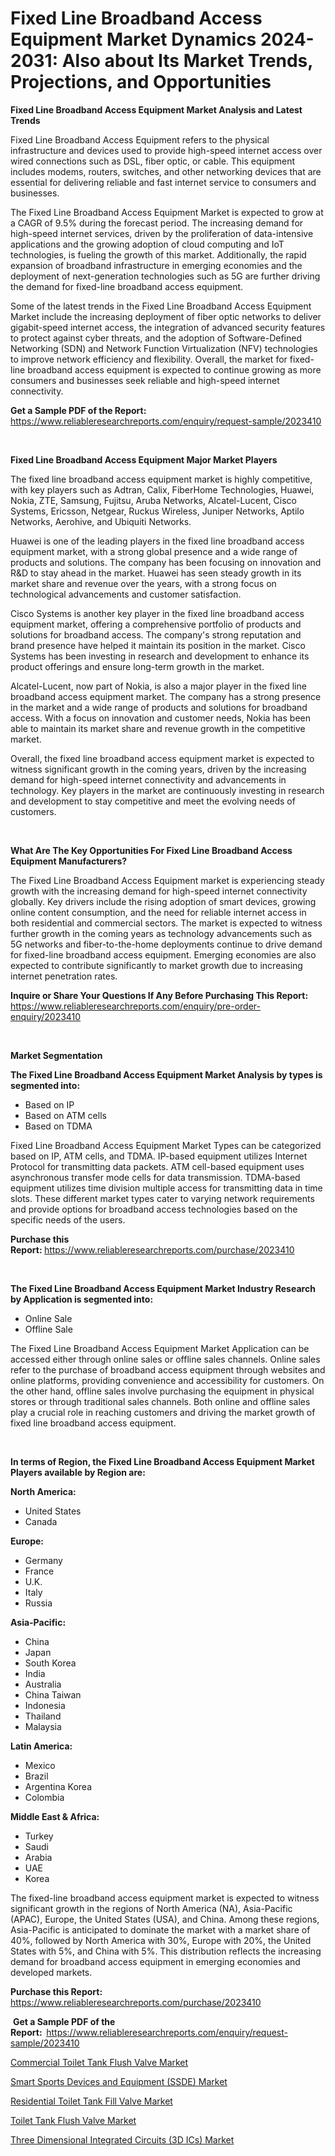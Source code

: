 <p><h1>Fixed Line Broadband Access Equipment Market Dynamics 2024-2031: Also about Its Market Trends, Projections, and Opportunities</h1></p><p><strong>Fixed Line Broadband Access Equipment Market Analysis and Latest Trends</strong></p>
<p><p>Fixed Line Broadband Access Equipment refers to the physical infrastructure and devices used to provide high-speed internet access over wired connections such as DSL, fiber optic, or cable. This equipment includes modems, routers, switches, and other networking devices that are essential for delivering reliable and fast internet service to consumers and businesses.</p><p>The Fixed Line Broadband Access Equipment Market is expected to grow at a CAGR of 9.5% during the forecast period. The increasing demand for high-speed internet services, driven by the proliferation of data-intensive applications and the growing adoption of cloud computing and IoT technologies, is fueling the growth of this market. Additionally, the rapid expansion of broadband infrastructure in emerging economies and the deployment of next-generation technologies such as 5G are further driving the demand for fixed-line broadband access equipment.</p><p>Some of the latest trends in the Fixed Line Broadband Access Equipment Market include the increasing deployment of fiber optic networks to deliver gigabit-speed internet access, the integration of advanced security features to protect against cyber threats, and the adoption of Software-Defined Networking (SDN) and Network Function Virtualization (NFV) technologies to improve network efficiency and flexibility. Overall, the market for fixed-line broadband access equipment is expected to continue growing as more consumers and businesses seek reliable and high-speed internet connectivity.</p></p>
<p><strong>Get a Sample PDF of the Report:&nbsp;</strong> <a href="https://www.reliableresearchreports.com/enquiry/request-sample/2023410">https://www.reliableresearchreports.com/enquiry/request-sample/2023410</a></p>
<p>&nbsp;</p>
<p><strong>Fixed Line Broadband Access Equipment Major Market Players</strong></p>
<p><p>The fixed line broadband access equipment market is highly competitive, with key players such as Adtran, Calix, FiberHome Technologies, Huawei, Nokia, ZTE, Samsung, Fujitsu, Aruba Networks, Alcatel-Lucent, Cisco Systems, Ericsson, Netgear, Ruckus Wireless, Juniper Networks, Aptilo Networks, Aerohive, and Ubiquiti Networks.</p><p>Huawei is one of the leading players in the fixed line broadband access equipment market, with a strong global presence and a wide range of products and solutions. The company has been focusing on innovation and R&D to stay ahead in the market. Huawei has seen steady growth in its market share and revenue over the years, with a strong focus on technological advancements and customer satisfaction.</p><p>Cisco Systems is another key player in the fixed line broadband access equipment market, offering a comprehensive portfolio of products and solutions for broadband access. The company's strong reputation and brand presence have helped it maintain its position in the market. Cisco Systems has been investing in research and development to enhance its product offerings and ensure long-term growth in the market.</p><p>Alcatel-Lucent, now part of Nokia, is also a major player in the fixed line broadband access equipment market. The company has a strong presence in the market and a wide range of products and solutions for broadband access. With a focus on innovation and customer needs, Nokia has been able to maintain its market share and revenue growth in the competitive market.</p><p>Overall, the fixed line broadband access equipment market is expected to witness significant growth in the coming years, driven by the increasing demand for high-speed internet connectivity and advancements in technology. Key players in the market are continuously investing in research and development to stay competitive and meet the evolving needs of customers.</p></p>
<p>&nbsp;</p>
<p><strong>What Are The Key Opportunities For Fixed Line Broadband Access Equipment Manufacturers?</strong></p>
<p><p>The Fixed Line Broadband Access Equipment market is experiencing steady growth with the increasing demand for high-speed internet connectivity globally. Key drivers include the rising adoption of smart devices, growing online content consumption, and the need for reliable internet access in both residential and commercial sectors. The market is expected to witness further growth in the coming years as technology advancements such as 5G networks and fiber-to-the-home deployments continue to drive demand for fixed-line broadband access equipment. Emerging economies are also expected to contribute significantly to market growth due to increasing internet penetration rates.</p></p>
<p><strong>Inquire or Share Your Questions If Any Before Purchasing This Report:</strong> <a href="https://www.reliableresearchreports.com/enquiry/pre-order-enquiry/2023410">https://www.reliableresearchreports.com/enquiry/pre-order-enquiry/2023410</a></p>
<p>&nbsp;</p>
<p><strong>Market Segmentation</strong></p>
<p><strong>The Fixed Line Broadband Access Equipment Market Analysis by types is segmented into:</strong></p>
<p><ul><li>Based on IP</li><li>Based on ATM cells</li><li>Based on TDMA</li></ul></p>
<p><p>Fixed Line Broadband Access Equipment Market Types can be categorized based on IP, ATM cells, and TDMA. IP-based equipment utilizes Internet Protocol for transmitting data packets. ATM cell-based equipment uses asynchronous transfer mode cells for data transmission. TDMA-based equipment utilizes time division multiple access for transmitting data in time slots. These different market types cater to varying network requirements and provide options for broadband access technologies based on the specific needs of the users.</p></p>
<p><strong>Purchase this Report:&nbsp;</strong><a href="https://www.reliableresearchreports.com/purchase/2023410">https://www.reliableresearchreports.com/purchase/2023410</a></p>
<p>&nbsp;</p>
<p><strong>The Fixed Line Broadband Access Equipment Market Industry Research by Application is segmented into:</strong></p>
<p><ul><li>Online Sale</li><li>Offline Sale</li></ul></p>
<p><p>The Fixed Line Broadband Access Equipment Market Application can be accessed either through online sales or offline sales channels. Online sales refer to the purchase of broadband access equipment through websites and online platforms, providing convenience and accessibility for customers. On the other hand, offline sales involve purchasing the equipment in physical stores or through traditional sales channels. Both online and offline sales play a crucial role in reaching customers and driving the market growth of fixed line broadband access equipment.</p></p>
<p>&nbsp;</p>
<p><strong>In terms of Region, the Fixed Line Broadband Access Equipment Market Players available by Region are:</strong></p>
<p>
    <p> <strong> North America: </strong>
        <ul>
            <li>United States</li>
            <li>Canada</li>
        </ul>
        </p> 
    <p> <strong> Europe: </strong>
        <ul>
            <li>Germany</li>
            <li>France</li>
            <li>U.K.</li>
            <li>Italy</li>
            <li>Russia</li>
        </ul>
        </p> 
    <p> <strong> Asia-Pacific: </strong>
        <ul>
            <li>China</li>
            <li>Japan</li>
            <li>South Korea</li>
            <li>India</li>
            <li>Australia</li>
            <li>China Taiwan</li>
            <li>Indonesia</li>
            <li>Thailand</li>
            <li>Malaysia</li>
        </ul>
        </p> 
    <p> <strong> Latin America: </strong>
        <ul>
            <li>Mexico</li>
            <li>Brazil</li>
            <li>Argentina Korea</li>
            <li>Colombia</li>
        </ul>
        </p> 
    <p> <strong> Middle East & Africa: </strong>
        <ul>
            <li>Turkey</li>
            <li>Saudi</li>
            <li>Arabia</li>
            <li>UAE</li>
            <li>Korea</li>
        </ul>
    </p>
    </p>
<p><p>The fixed-line broadband access equipment market is expected to witness significant growth in the regions of North America (NA), Asia-Pacific (APAC), Europe, the United States (USA), and China. Among these regions, Asia-Pacific is anticipated to dominate the market with a market share of 40%, followed by North America with 30%, Europe with 20%, the United States with 5%, and China with 5%. This distribution reflects the increasing demand for broadband access equipment in emerging economies and developed markets.</p></p>
<p><strong>Purchase this Report: </strong><a href="https://www.reliableresearchreports.com/purchase/2023410">https://www.reliableresearchreports.com/purchase/2023410</a></p>
<p>&nbsp;<strong>Get a Sample PDF of the Report:&nbsp;&nbsp;</strong><a href="https://www.reliableresearchreports.com/enquiry/request-sample/2023410">https://www.reliableresearchreports.com/enquiry/request-sample/2023410</a></p>
<p><strong></strong></p>
<p><p><a href="https://cautious-neon-760.notion.site/Global-Commercial-Toilet-Tank-Flush-Valve-Market-Size-and-Market-Trends-Insights-and-Projections-fr-e77b9471a6e24b8e8a688224262d7805">Commercial Toilet Tank Flush Valve Market</a></p><p><a href="https://view.publitas.com/reportprime-1/smart-sports-devices-and-equipment-ssde-market-size-growing-and-forecasted-for-period-from-2024-2031-and-provides-complete-market-analysis-of-this-market/">Smart Sports Devices and Equipment (SSDE) Market</a></p><p><a href="https://spotless-saver-8fd.notion.site/Residential-Toilet-Tank-Fill-Valve-Market-Challenges-Opportunities-and-Growth-Drivers-and-Major-M-40d5b4cc748a428f969e0f8e6bb4323a">Residential Toilet Tank Fill Valve Market</a></p><p><a href="https://frill-swim-3cd.notion.site/Toilet-Tank-Flush-Valve-Market-Size-Global-Industry-Overview-Market-Segmentation-and-Forecast-202-4f9f9d19c118479ebf2a1383cd40e5b3">Toilet Tank Flush Valve Market</a></p><p><a href="https://view.publitas.com/reportprime-1/three-dimensional-integrated-circuits-3d-ics-market-size-share-trends-analysis-report-by-application-regional-outlook-competitive-strategies-and-segment-forecasts-2024-2031/">Three Dimensional Integrated Circuits (3D ICs) Market</a></p></p>